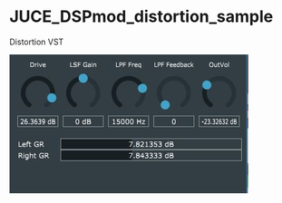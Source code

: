 # JUCE_DSPmod_distortion_sample
Distortion VST  
  
![screenshot](https://github.com/Aogiri-m2d/JUCE_DSPmod_distortion_sample/blob/master/staticClipper/screenshot/distortion_cap.JPG?raw=true)
